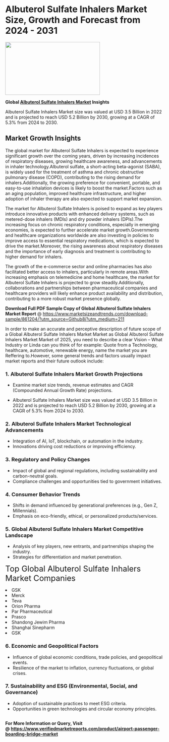 <H1>Albuterol Sulfate Inhalers Market Size, Growth and Forecast from 2024 - 2031</H1><img class="aligncenter size-medium wp-image-584254" src="https://thirdeyenews.in/wp-content/uploads/2024/09/Global-Market-Research-300x168.jpeg" alt="" width="300" height="168" /><p><strong>Global&nbsp;<a href="https://www.marketsizeandtrends.com/download-sample/861204/?utm_source=Github8j?utm_medium=211">Albuterol Sulfate Inhalers Market</a> Insights</strong></p><p>Albuterol Sulfate Inhalers Market size was valued at USD 3.5 Billion in 2022 and is projected to reach USD 5.2 Billion by 2030, growing at a CAGR of 5.3% from 2024 to 2030.</p><p><h2>Market Growth Insights</h2> <p>The global market for Albuterol Sulfate Inhalers is expected to experience significant growth over the coming years, driven by increasing incidences of respiratory diseases, growing healthcare awareness, and advancements in inhaler technology.Albuterol sulfate, a short-acting beta-agonist (SABA), is widely used for the treatment of asthma and chronic obstructive pulmonary disease (COPD), contributing to the rising demand for inhalers.Additionally, the growing preference for convenient, portable, and easy-to-use inhalation devices is likely to boost the market.Factors such as an aging population, improved healthcare infrastructure, and higher adoption of inhaler therapy are also expected to support market expansion.</p> <p>The market for Albuterol Sulfate Inhalers is poised to expand as key players introduce innovative products with enhanced delivery systems, such as metered-dose inhalers (MDIs) and dry powder inhalers (DPIs).The increasing focus on chronic respiratory conditions, especially in emerging economies, is expected to further accelerate market growth.Governments and healthcare organizations worldwide are also investing in policies to improve access to essential respiratory medications, which is expected to drive the market.Moreover, the rising awareness about respiratory diseases and the importance of early diagnosis and treatment is contributing to higher demand for inhalers.</p> <p>The growth of the e-commerce sector and online pharmacies has also facilitated better access to inhalers, particularly in remote areas.With increasing emphasis on telemedicine and home healthcare, the market for Albuterol Sulfate Inhalers is projected to grow steadily.Additionally, collaborations and partnerships between pharmaceutical companies and healthcare providers will likely enhance product availability and distribution, contributing to a more robust market presence globally.</p> <p><span class=""><strong>Download Full PDF Sample Copy of Global Albuterol Sulfate Inhalers Market Report</strong> @ <a href="https://www.marketsizeandtrends.com/download-sample/861204/?utm_source=Github8j?utm_medium=211" target="_blank">https://www.marketsizeandtrends.com/download-sample/861204/?utm_source=Github8j?utm_medium=211</a></span></p><p>In order to make an accurate and perceptive description of future scope of a Global&nbsp;Albuterol Sulfate Inhalers Market Market as Global&nbsp;Albuterol Sulfate Inhalers Market Market of 2025, you need to describe a clear Vision &ndash; What Industry or Linda can you think of for example: Quote from a Technology, healthcare, automotive, renewable energy, name the market you are Reffering to.However, some general trends and factors usually impact market reports and their future outlook include:</p><h3>1.&nbsp;<strong>Albuterol Sulfate Inhalers Market Growth Projections</strong></h3><ul><li>Examine market size trends, revenue estimates and CAGR (Compounded Annual Growth Rate) projections.</li><li><p>Albuterol Sulfate Inhalers Market size was valued at USD 3.5 Billion in 2022 and is projected to reach USD 5.2 Billion by 2030, growing at a CAGR of 5.3% from 2024 to 2030.</p></li></ul><h3>2.&nbsp;<strong>Albuterol Sulfate Inhalers Market Technological Advancements</strong></h3><ul><li>Integration of AI, IoT, blockchain, or automation in the industry.</li><li>Innovations driving cost reductions or improving efficiency.</li></ul><h3>3.&nbsp;<strong>Regulatory and Policy Changes</strong></h3><ul><li>Impact of global and regional regulations, including sustainability and carbon-neutral goals.</li><li>Compliance challenges and opportunities tied to government initiatives.</li></ul><h3>4.&nbsp;<strong>Consumer Behavior Trends</strong></h3><ul><li>Shifts in demand influenced by generational preferences (e.g., Gen Z, Millennials).</li><li>Emphasis on eco-friendly, ethical, or personalized products/services.</li></ul><h3>5.&nbsp;<strong>Global Albuterol Sulfate Inhalers Market Competitive Landscape</strong></h3><ul><li>Analysis of key players, new entrants, and partnerships shaping the industry.</li><li>Strategies for differentiation and market penetration.</li></ul><p data-pm-slice="1 1 []"><span style="color: inherit; font-family: inherit; font-size: 25px;">Top Global Albuterol Sulfate Inhalers Market Companies</span></p><div class="" data-test-id=""><p><li>GSK</li><li> Merck</li><li> Teva</li><li> Orion Pharma</li><li> Par Pharmaceutical</li><li> Prasco</li><li> Shandong Jewim Pharma</li><li> Shanghai Sinepharm</li><li> GSK</li></p></div><h3>6.&nbsp;<strong>Economic and Geopolitical Factors</strong></h3><ul><li>Influence of global economic conditions, trade policies, and geopolitical events.</li><li>Resilience of the market to inflation, currency fluctuations, or global crises.</li></ul><h3>7.&nbsp;<strong>Sustainability and ESG (Environmental, Social, and Governance)</strong></h3><ul><li>Adoption of sustainable practices to meet ESG criteria.</li><li>Opportunities in green technologies and circular economy principles.</li></ul><h2><strong style="font-size: 14px;">For More Information or Query, Visit @&nbsp;</strong><a style="background-color: #ffffff; font-size: 14px;" href="https://www.marketsizeandtrends.com/report/albuterol-sulfate-inhalers-market/" target="_blank">https://www.verifiedmarketreports.com/product/airport-passenger-boarding-bridge-market</a></h2>